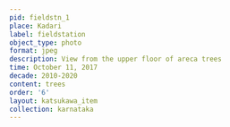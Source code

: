 ```yaml
---
pid: fieldstn_1
place: Kadari
label: fieldstation
object_type: photo
format: jpeg
description: View from the upper floor of areca trees
time: October 11, 2017
decade: 2010-2020
content: trees
order: '6'
layout: katsukawa_item
collection: karnataka
---
```

